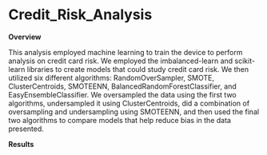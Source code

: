 # Credit_Risk_Analysis

**Overview**

This analysis employed machine learning to train the device to perform analysis on credit card risk. We employed the imbalanced-learn and scikit-learn libraries to create models that could study credit card risk. We then utilized six different algorithms: RandomOverSampler, SMOTE, ClusterCentroids, SMOTEENN, BalancedRandomForestClassifier, and EasyEnsembleClassifier. We oversampled the data using the first two algorithms, undersampled it using ClusterCentroids, did a combination of oversampling and undersampling using SMOTEENN, and then used the final two algorithms to compare models that help reduce bias in the data presented.

**Results**

